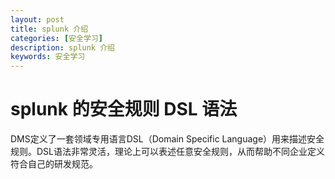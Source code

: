 ```yaml
---
layout: post
title: splunk 介绍
categories: [安全学习]
description: splunk 介绍
keywords: 安全学习
---
```


# splunk 的安全规则 DSL 语法

DMS定义了一套领域专用语言DSL（Domain Specific Language）用来描述安全规则。DSL语法非常灵活，理论上可以表述任意安全规则，从而帮助不同企业定义符合自己的研发规范。